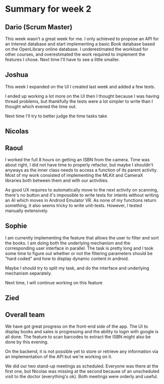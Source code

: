 # Summary for week 2

## Dario (Scrum Master)

This week wasn't a great week for me. I only achieved to propose an API for an Interest database and start implementing a basic Book
database based on the OpenLibrary online database. I underestimated the workload for other courses, and overestimated the
work required to implement the features I chose. Next time I'll have to see a little smaller.

## Joshua

This week I expanded on the UI I created last week and added a few tests. 

I ended up working a lot more on the UI  then I thought because I was having thread problems,
but thankfully the tests were a lot simpler to write than I thought which evened the time out.

Next time I'll try to better judge the time tasks take

## Nicolas

## Raoul

I worked the full 8 hours on getting an ISBN from the camera. Time was about right, 
I did not have time to properly refactor, but maybe I shouldn't anyways as the inner class needs to access
a function of its parent activity. Most of my work consisted of implementing the MLKit and CameraX libraries both between
them and with our activities.

As good UX requires to automatically move to the next activity on scanning, there's no button and it's impossible to
write tests for intents without writing an AI which moves in Android Emulator VR. As none of my functions return something,
it also seems tricky to write unit-tests. However, I tested manually extensively.

## Sophie

I am currently implementing the feature that allows the user to filter and sort the books. 
I am doing both the underlying mechanism and the corresponding user interface in parallel. 
The task is pretty long and I took some time to figure out whether or not the filtering parameters should be "hard coded"
and how to display dynamic content in android.

Maybe I should try to split my task, and do the interface and underlying mechanism separately. 

Next time, I will continue working on this feature

## Zied

## Overall team

We have got great progress on the front-end side of the app. The UI to display books and sales is progressing
and the ability to login with google is all done. The feature to scan barcodes to extract the ISBN might also be done by this evening.

On the backend, it is not possible yet to store or retrieve any information via an implementation of the API but we're working on it.

We did our two stand-up meetings as scheduled. Everyone was there at the first one, but Nicolas was missing at the second because
of an unscheduled visit to the doctor (everything's ok). Both meetings were orderly and useful.
